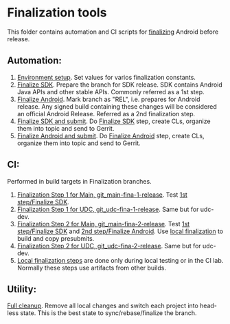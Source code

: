 # Finalization tools
This folder contains automation and CI scripts for [finalizing](https://go/android-finalization) Android before release.

## Automation:
1. [Environment setup](./environment.sh). Set values for varios finalization constants.
2. [Finalize SDK](./finalize-aidl-vndk-sdk-resources.sh). Prepare the branch for SDK release. SDK contains Android Java APIs and other stable APIs. Commonly referred as a 1st step.
3. [Finalize Android](./finalize-sdk-rel.sh). Mark branch as "REL", i.e. prepares for Android release. Any signed build containing these changes will be considered an official Android Release. Referred as a 2nd finalization step.
4. [Finalize SDK and submit](./step-1.sh). Do [Finalize SDK](./finalize-aidl-vndk-sdk-resources.sh) step, create CLs, organize them into topic and send to Gerrit.
5. [Finalize Android and submit](./step-2.sh). Do [Finalize Android](./finalize-sdk-rel.sh) step, create  CLs, organize them into topic and send to Gerrit.

## CI:
Performed in build targets in Finalization branches.
1. [Finalization Step 1 for Main, git_main-fina-1-release](https://android-build.googleplex.com/builds/branches/git_main-fina-1-release/grid). Test [1st step/Finalize SDK](./finalize-aidl-vndk-sdk-resources.sh).
2. [Finalization Step 1 for UDC, git_udc-fina-1-release](https://android-build.googleplex.com/builds/branches/git_udc-fina-1-release/grid). Same but for udc-dev.
3. [Finalization Step 2 for Main, git_main-fina-2-release](https://android-build.googleplex.com/builds/branches/git_main-fina-2-release/grid). Test [1st step/Finalize SDK](./finalize-aidl-vndk-sdk-resources.sh) and [2nd step/Finalize Android](./finalize-sdk-rel.sh). Use [local finalization](./localonly-steps.sh) to build and copy presubmits.
4. [Finalization Step 2 for UDC, git_udc-fina-2-release](https://android-build.googleplex.com/builds/branches/git_udc-fina-2-release/grid). Same but for udc-dev.
5. [Local finalization steps](./localonly-steps.sh) are done only during local testing or in the CI lab. Normally these steps use artifacts from other builds.

## Utility:
[Full cleanup](./cleanup.sh). Remove all local changes and switch each project into head-less state. This is the best state to sync/rebase/finalize the branch.
